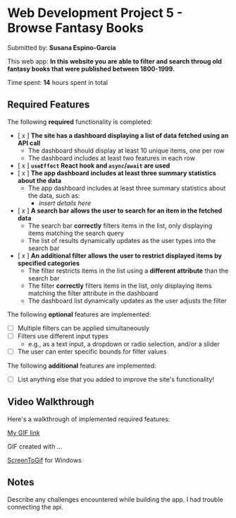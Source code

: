 # Web Development Project 5 - Browse Fantasy Books

Submitted by: **Susana Espino-Garcia**

This web app: **In this website you are able to filter and search throug old fantasy books that were published between 1800-1999.**

Time spent: **14** hours spent in total

## Required Features

The following **required** functionality is completed:

- [ x ] **The site has a dashboard displaying a list of data fetched using an API call**
  - The dashboard should display at least 10 unique items, one per row
  - The dashboard includes at least two features in each row
- [ x ] **`useEffect` React hook and `async`/`await` are used**
- [ x ] **The app dashboard includes at least three summary statistics about the data**
  - The app dashboard includes at least three summary statistics about the data, such as:
    - _insert details here_
- [ x ] **A search bar allows the user to search for an item in the fetched data**
  - The search bar **correctly** filters items in the list, only displaying items matching the search query
  - The list of results dynamically updates as the user types into the search bar
- [ x ] **An additional filter allows the user to restrict displayed items by specified categories**
  - The filter restricts items in the list using a **different attribute** than the search bar
  - The filter **correctly** filters items in the list, only displaying items matching the filter attribute in the dashboard
  - The dashboard list dynamically updates as the user adjusts the filter

The following **optional** features are implemented:

- [ ] Multiple filters can be applied simultaneously
- [ ] Filters use different input types
  - e.g., as a text input, a dropdown or radio selection, and/or a slider
- [ ] The user can enter specific bounds for filter values

The following **additional** features are implemented:

- [ ] List anything else that you added to improve the site's functionality!

## Video Walkthrough

Here's a walkthrough of implemented required features:

[My GIF link](https://imgur.com/a/web102-project5-mNHrgwa)

GIF created with ...

[ScreenToGif](https://www.screentogif.com/) for Windows

## Notes

Describe any challenges encountered while building the app.
I had trouble connecting the api.
